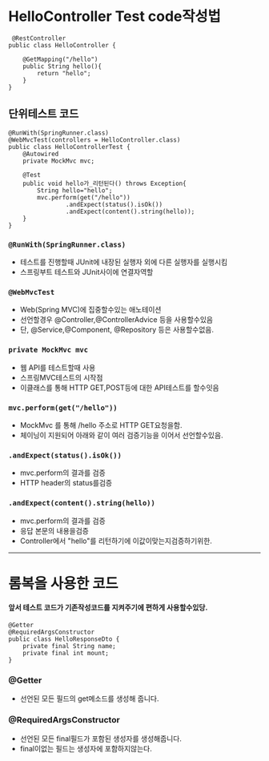 
# HelloController Test code작성법

     @RestController
    public class HelloController {

        @GetMapping("/hello")
        public String hello(){
            return "hello";
        }
    }
## 단위테스트 코드
    @RunWith(SpringRunner.class)
    @WebMvcTest(controllers = HelloController.class)
    public class HelloControllerTest {
        @Autowired
        private MockMvc mvc;

        @Test
        public void hello가_리턴된다() throws Exception{
            String hello="hello";
            mvc.perform(get("/hello"))
                    .andExpect(status().isOk())
                    .andExpect(content().string(hello));
        }
    }
### `@RunWith(SpringRunner.class)`
- 테스트를 진행할때 JUnit에 내장된 실행자 외에 다른 실행자를 실행시킴
- 스프링부트 테스트와 JUnit사이에 연결자역할
### `@WebMvcTest`
- Web(Spring MVC)에 집중할수있는 애노테이션
- 선언할경우 @Controller,@ControllerAdvice 등을 사용할수있음
- 단, @Service,@Component, @Repository 등은 사용할수없음.
### `private MockMvc mvc`
- 웹 API를 테스트할때 사용
- 스프링MVC테스트의 시작점
- 이클래스를 통해 HTTP GET,POST등에 대한 API테스트를 할수잇음
### `mvc.perform(get("/hello"))`
- MockMvc 를 통해 /hello 주소로 HTTP GET요청을함.
- 체이닝이 지원되어 아래와 같이 여러 검증기능을 이어서 선언할수있음.
### `.andExpect(status().isOk())`
- mvc.perform의 결과를 검증
- HTTP header의 status를검증
### `.andExpect(content().string(hello))`
- mvc.perform의 결과를 검증
- 응답 본문의 내용을검증
- Controller에서 "hello"를 리턴하기에 이값이맞는지검증하기위한. 


----
# 롬복을 사용한 코드
#### 앞서 테스트 코드가 기존작성코드를 지켜주기에 편하게 사용할수있당.
    @Getter
    @RequiredArgsConstructor
    public class HelloResponseDto {
        private final String name;
        private final int mount;
    }
### @Getter
- 선언된 모든 필드의 get메소드를 생성해 줍니다.
### @RequiredArgsConstructor
- 선언된 모든 final필드가 포함된 생성자를 생성해줍니다.
- final이없는 필드는 생성자에 포함하지않는다.
